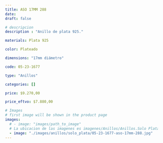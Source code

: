 ```yaml
---
title: ASO 17MM 288
date: 
draft: false

# descripcion
description : "Anillo de plata 925."

materials: Plata 925

color: Plateado

dimensions: "17mm diámetro"

code: 05-23-1677

type: "Anillos"

categories: []

price: $9.270,00

price_eftvo: $7.880,00

# Images
# first image will be shown in the product page
images:
  # - image: "images/path_to_image"
  # La ubicacion de las imagenes es imagenes/Anillos/Anillos.Solo Plata/05-23-1677-aso-17mm-288
  - image: "./images/anillos/solo_plata/05-23-1677-aso-17mm-288.jpg"
---
```


